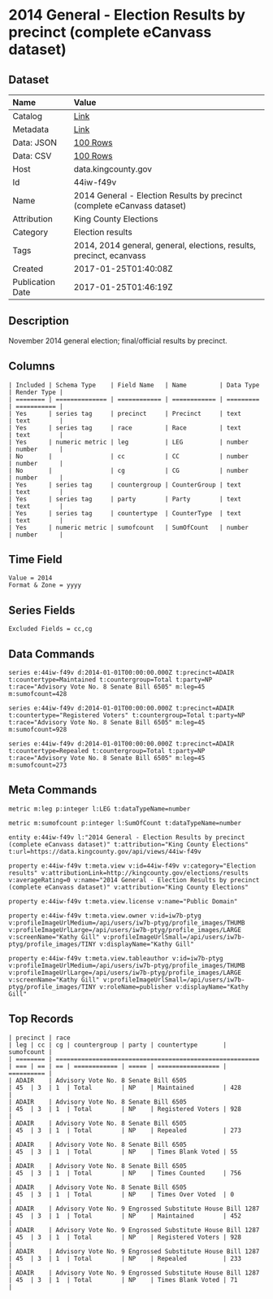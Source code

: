 # 2014 General - Election Results by precinct (complete eCanvass dataset)

## Dataset

| Name | Value |
| :--- | :---- |
| Catalog | [Link](https://catalog.data.gov/dataset/2014-general-election-results-by-precinct-complete-ecanvass-dataset) |
| Metadata | [Link](https://data.kingcounty.gov/api/views/44iw-f49v) |
| Data: JSON | [100 Rows](https://data.kingcounty.gov/api/views/44iw-f49v/rows.json?max_rows=100) |
| Data: CSV | [100 Rows](https://data.kingcounty.gov/api/views/44iw-f49v/rows.csv?max_rows=100) |
| Host | data.kingcounty.gov |
| Id | 44iw-f49v |
| Name | 2014 General - Election Results by precinct (complete eCanvass dataset) |
| Attribution | King County Elections |
| Category | Election results |
| Tags | 2014, 2014 general, general, elections, results, precinct, ecanvass |
| Created | 2017-01-25T01:40:08Z |
| Publication Date | 2017-01-25T01:46:19Z |

## Description

November 2014 general election; final/official results by precinct.

## Columns

```ls
| Included | Schema Type    | Field Name   | Name         | Data Type | Render Type |
| ======== | ============== | ============ | ============ | ========= | =========== |
| Yes      | series tag     | precinct     | Precinct     | text      | text        |
| Yes      | series tag     | race         | Race         | text      | text        |
| Yes      | numeric metric | leg          | LEG          | number    | number      |
| No       |                | cc           | CC           | number    | number      |
| No       |                | cg           | CG           | number    | number      |
| Yes      | series tag     | countergroup | CounterGroup | text      | text        |
| Yes      | series tag     | party        | Party        | text      | text        |
| Yes      | series tag     | countertype  | CounterType  | text      | text        |
| Yes      | numeric metric | sumofcount   | SumOfCount   | number    | number      |
```

## Time Field

```ls
Value = 2014
Format & Zone = yyyy
```

## Series Fields

```ls
Excluded Fields = cc,cg
```

## Data Commands

```ls
series e:44iw-f49v d:2014-01-01T00:00:00.000Z t:precinct=ADAIR t:countertype=Maintained t:countergroup=Total t:party=NP t:race="Advisory Vote No. 8 Senate Bill 6505" m:leg=45 m:sumofcount=428

series e:44iw-f49v d:2014-01-01T00:00:00.000Z t:precinct=ADAIR t:countertype="Registered Voters" t:countergroup=Total t:party=NP t:race="Advisory Vote No. 8 Senate Bill 6505" m:leg=45 m:sumofcount=928

series e:44iw-f49v d:2014-01-01T00:00:00.000Z t:precinct=ADAIR t:countertype=Repealed t:countergroup=Total t:party=NP t:race="Advisory Vote No. 8 Senate Bill 6505" m:leg=45 m:sumofcount=273
```

## Meta Commands

```ls
metric m:leg p:integer l:LEG t:dataTypeName=number

metric m:sumofcount p:integer l:SumOfCount t:dataTypeName=number

entity e:44iw-f49v l:"2014 General - Election Results by precinct (complete eCanvass dataset)" t:attribution="King County Elections" t:url=https://data.kingcounty.gov/api/views/44iw-f49v

property e:44iw-f49v t:meta.view v:id=44iw-f49v v:category="Election results" v:attributionLink=http://kingcounty.gov/elections/results v:averageRating=0 v:name="2014 General - Election Results by precinct (complete eCanvass dataset)" v:attribution="King County Elections"

property e:44iw-f49v t:meta.view.license v:name="Public Domain"

property e:44iw-f49v t:meta.view.owner v:id=iw7b-ptyg v:profileImageUrlMedium=/api/users/iw7b-ptyg/profile_images/THUMB v:profileImageUrlLarge=/api/users/iw7b-ptyg/profile_images/LARGE v:screenName="Kathy Gill" v:profileImageUrlSmall=/api/users/iw7b-ptyg/profile_images/TINY v:displayName="Kathy Gill"

property e:44iw-f49v t:meta.view.tableauthor v:id=iw7b-ptyg v:profileImageUrlMedium=/api/users/iw7b-ptyg/profile_images/THUMB v:profileImageUrlLarge=/api/users/iw7b-ptyg/profile_images/LARGE v:screenName="Kathy Gill" v:profileImageUrlSmall=/api/users/iw7b-ptyg/profile_images/TINY v:roleName=publisher v:displayName="Kathy Gill"
```

## Top Records

```ls
| precinct | race                                                     | leg | cc | cg | countergroup | party | countertype       | sumofcount | 
| ======== | ======================================================== | === | == | == | ============ | ===== | ================= | ========== | 
| ADAIR    | Advisory Vote No. 8 Senate Bill 6505                     | 45  | 3  | 1  | Total        | NP    | Maintained        | 428        | 
| ADAIR    | Advisory Vote No. 8 Senate Bill 6505                     | 45  | 3  | 1  | Total        | NP    | Registered Voters | 928        | 
| ADAIR    | Advisory Vote No. 8 Senate Bill 6505                     | 45  | 3  | 1  | Total        | NP    | Repealed          | 273        | 
| ADAIR    | Advisory Vote No. 8 Senate Bill 6505                     | 45  | 3  | 1  | Total        | NP    | Times Blank Voted | 55         | 
| ADAIR    | Advisory Vote No. 8 Senate Bill 6505                     | 45  | 3  | 1  | Total        | NP    | Times Counted     | 756        | 
| ADAIR    | Advisory Vote No. 8 Senate Bill 6505                     | 45  | 3  | 1  | Total        | NP    | Times Over Voted  | 0          | 
| ADAIR    | Advisory Vote No. 9 Engrossed Substitute House Bill 1287 | 45  | 3  | 1  | Total        | NP    | Maintained        | 452        | 
| ADAIR    | Advisory Vote No. 9 Engrossed Substitute House Bill 1287 | 45  | 3  | 1  | Total        | NP    | Registered Voters | 928        | 
| ADAIR    | Advisory Vote No. 9 Engrossed Substitute House Bill 1287 | 45  | 3  | 1  | Total        | NP    | Repealed          | 233        | 
| ADAIR    | Advisory Vote No. 9 Engrossed Substitute House Bill 1287 | 45  | 3  | 1  | Total        | NP    | Times Blank Voted | 71         | 
```